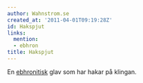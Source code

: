```yaml
---
author: Wahnstrom.se
created_at: '2011-04-01T09:19:28Z'
id: Hakspjut
links:
  mention:
  - ebhron
title: Hakspjut
---
```


En [ebhronitisk] glav som har hakar på klingan.

  [ebhronitisk]: ebhron